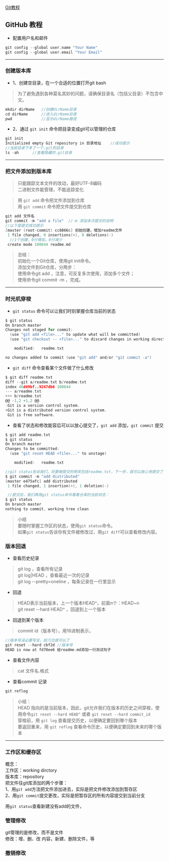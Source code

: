 
[Git教程](https://www.liaoxuefeng.com/wiki/0013739516305929606dd18361248578c67b8067c8c017b000)
## GitHub 教程
* 配置用户名和邮件
``` c
git config --global user.name "Your Name"
git config --global user.email "Your Email"
```
---
### 创建版本库
* 1、创建空目录，在一个合适的位置打开git bash
> 为了避免遇到各种莫名其妙的问题，请确保目录名（包括父目录）不包含中文。
``` c
mkdir dirName   //创建dirName目录
cd dirName      //进入dirName目录
pwd             //显示dirName路径
```
* 2、通过 `git init` 命令把目录变成git可以管理的仓库
``` c
git init        
Initialized empty Git repository in 目录地址    //成功提示
//当前目录下多了一个.git的目录
ls -ah      //查看隐藏的.git目录
```
---
### 把文件添加到版本库
> 只能跟踪文本文件的改动，最好UTF-8编码 \
> 二进制文件能管理，不能追踪变化

> 用 `git add` 命令把文件添加到仓库 \
> 用 `git commit` 命令把文件提交到仓库
``` c
git add 文件名          
git commit -m "add a file"  //-m 添加本次提交的说明
//以下是提交成功提示
[master (root-commit) cc8866c] 初始创建，增加readme文件     
 1 file changed, 0 insertions(+), 0 deletions(-)   
  //1个创建，0行增加，0行减少
 create mode 100644 readme.md
```
> 总结： \
初始化一个Git仓库，使用git init命令。 \
添加文件到Git仓库，分两步： \
使用命令git add <file>，注意，可反复多次使用，添加多个文件； \
使用命令git commit -m <message>，完成。
---
### 时光机穿梭
* `git status` 命令可以让我们时刻掌握仓库当前的状态
``` c
$ git status
On branch master
Changes not staged for commit:
  (use "git add <file>..." to update what will be committed)
  (use "git checkout -- <file>..." to discard changes in working directory)

    modified:   readme.txt

no changes added to commit (use "git add" and/or "git commit -a")
```
* `git diff` 命令查看某个文件做了什么修改
``` c 
$ git diff readme.txt 
diff --git a/readme.txt b/readme.txt
index 46d49bf..9247db6 100644
--- a/readme.txt
+++ b/readme.txt
@@ -1,2 +1,2 @@
-Git is a version control system.
+Git is a distributed version control system.
 Git is free software.
```
* 查看了状态和修改能容后可以以放心提交了，`git add` 添加，`git commit` 提交
``` c
$ git add readme.txt
$ git status
On branch master
Changes to be committed:
  (use "git reset HEAD <file>..." to unstage)

    modified:   readme.txt

//git status告诉我们，将要被提交的修改包括readme.txt，下一步，就可以放心地提交了：
$ git commit -m "add distributed"
[master e475afc] add distributed
 1 file changed, 1 insertion(+), 1 deletion(-)

 //提交后，我们再用git status命令看看仓库的当前状态：
$ git status
On branch master
nothing to commit, working tree clean
```
> 小结  
要随时掌握工作区的状态，使用`git status`命令。  
如果`git status`告诉你有文件被修改过，用`git diff`可以查看修改内容。

### 版本回退
* 查看历史纪录
> git log ，查看所有记录  
> git log|HEAD ，查看最近一次的记录  
> git log --pretty=oneline ，每条记录在一行里显示
* 回退
> HEAD表示当前版本，上一个版本HEAD^，前面n个：HEAD~n  
> git reset --hard HEAD^ ，回退到上一个版本
* 回退到某个版本
> commit id（版本号），用16进制表示，
``` c
//版本号没必要写全，前几位就可以了
git reset --hard cbf2d //版本号
HEAD is now at fd70ee6 给readme.md添加一行测试句子
```
> 
* 查看文件内容
> cat 文件名.格式
* 查看commit 记录
``` c
git reflog
```
> 小结：  
HEAD 指向的是当前版本，因此，git允许我们在版本的历史之间穿梭，使用命令`git reset --hard HEAD^` 或者 `git reset --hard commit_id`  
穿梭前，用 `git log` 查看提交历史，以便确定要回到哪个版本  
要返回重来，用 `git reflog` 查看命令历史，以便确定要回到未来的哪个版本
---


### 工作区和缓存区
概念：  
工作区：working dirctory  
版本库：repository  
把文件往git库添加的两个步骤：  
1、用`git add`方法把文件添加进去，实际是把文件修改添加到暂存区  
2、用`git commit`提交更改，实际是把暂存区的所有内容提交到当前分支  

用`git status`查看新建没有add的文件，

### 管理修改
git管理的是修改，而不是文件  
修改：增、删、改 内容，新建、删除文件，等  

### 撤销修改
